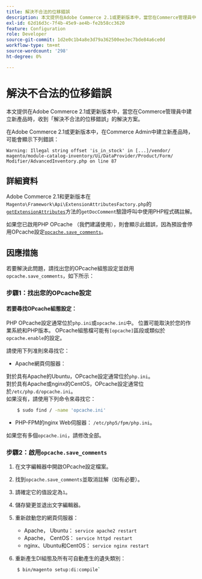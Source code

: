 ```yaml
---
title: 解決不合法的位移錯誤
description: 本文提供在Adobe Commerce 2.1或更新版本中，當您在Commerce管理員中建立新產品時，收到「解決不合法的位移錯誤」的解決方案。
exl-id: 62d16d3c-7f4b-45e9-ae4b-fe2b58cc3620
feature: Configuration
role: Developer
source-git-commit: 1d2e0c1b4a8e3d79a362500ee3ec7bde84a6ce0d
workflow-type: tm+mt
source-wordcount: '298'
ht-degree: 0%

---
```


# 解決不合法的位移錯誤

本文提供在Adobe Commerce 2.1或更新版本中，當您在Commerce管理員中建立新產品時，收到「解決不合法的位移錯誤」的解決方案。

在Adobe Commerce 2.1或更新版本中，在Commerce Admin中建立新產品時，可能會顯示下列錯誤：

```text
Warning: Illegal string offset 'is_in_stock' in [...]/vendor/
magento/module-catalog-inventory/Ui/DataProvider/Product/Form/
Modifier/AdvancedInventory.php on line 87
```

## 詳細資料

Adobe Commerce 2.1和更新版本在`Magento\Framework\Api\ExtensionAttributesFactory.php`的[`getExtensionAttributes`](https://github.com/magento/magento2/blob/2.3/lib/internal/Magento/Framework/Api/ExtensionAttributesFactory.php#L64-L73)方法的`getDocComment`驗證呼叫中使用PHP程式碼註解。

如果您已啟用PHP OPcache （我們建議使用），則會顯示此錯誤，因為預設會停用OPcache設定[`opcache.save_comments`](http://php.net/manual/en/opcache.configuration.php#ini.opcache.save_comments)。

## 因應措施

若要解決此問題，請找出您的OPcache組態設定並啟用`opcache.save_comments`，如下所示：

### 步驟1：找出您的OPcache設定

#### 若要尋找OPcache組態設定：

PHP OPcache設定通常位於`php.ini`或`opcache.ini`中。 位置可能取決於您的作業系統和PHP版本。 OPcache組態檔可能有`[opcache]`區段或類似於`opcache.enable`的設定。

請使用下列准則來尋找它：

* Apache網頁伺服器： <br>

對於具有Apache的Ubuntu，OPcache設定通常位於`php.ini`。<br>
對於具有Apache或nginx的CentOS，OPcache設定通常位於`/etc/php.d/opcache.ini`。<br>
如果沒有，請使用下列命令來尋找它：

```bash
    $ sudo find / -name 'opcache.ini'
```

* PHP-FPM的nginx Web伺服器： `/etc/php5/fpm/php.ini`。

如果您有多個`opcache.ini`，請修改全部。


### 步驟2：啟用`opcache.save_comments`

1. 在文字編輯器中開啟OPcache設定檔案。
1. 找到`opcache.save_comments`並取消註解（如有必要）。
1. 請確定它的值設定為`1`。
1. 儲存變更並退出文字編輯器。
1. 重新啟動您的網頁伺服器：

   * Apache， Ubuntu： `service apache2 restart`
   * Apache， CentOS： `service httpd restart`
   * nginx、Ubuntu和CentOS： `service nginx restart`

1. 重新產生DI組態及所有可自動產生的遺失類別：

```bash
    $ bin/magento setup:di:compile`
```
